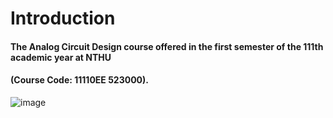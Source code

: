 # Introduction

#### The Analog Circuit Design course offered in the first semester of the 111th academic year at NTHU   
#### (Course Code: 11110EE 523000).  
![image](https://github.com/user-attachments/assets/ec6289ff-4a30-4cca-94e9-640cf255b0cd )
